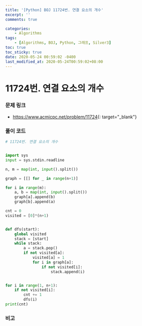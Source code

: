 ```yaml
---
title: '[Python] BOJ 11724번. 연결 요소의 개수'
excerpt: ''
comments: true

categories:
    - Algorithms
tags:
    - [Algorithms, BOJ, Python, 그래프, Silver3]
toc: true
toc_sticky: true
date: 2020-05-24 00:59:02 -0400
last_modified_at: 2020-05-24T00:59:02+08:00
---
```


# 11724번. 연결 요소의 개수

### 문제 링크

-   <https://www.acmicpc.net/problem/11724>{: target="\_blank"}

### 풀이 코드

```python
# 11724번. 연결 요소의 개수


import sys
input = sys.stdin.readline

n, m = map(int, input().split())

graph = [[] for _ in range(n+1)]

for i in range(m):
    a, b = map(int, input().split())
    graph[a].append(b)
    graph[b].append(a)

cnt = 0
visited = [0]*(n+1)


def dfs(start):
    global visited
    stack = [start]
    while stack:
        a = stack.pop()
        if not visited[a]:
            visited[a] = 1
            for i in graph[a]:
                if not visited[i]:
                    stack.append(i)


for i in range(1, n+1):
    if not visited[i]:
        cnt += 1
        dfs(i)
print(cnt)
```

### 비고
